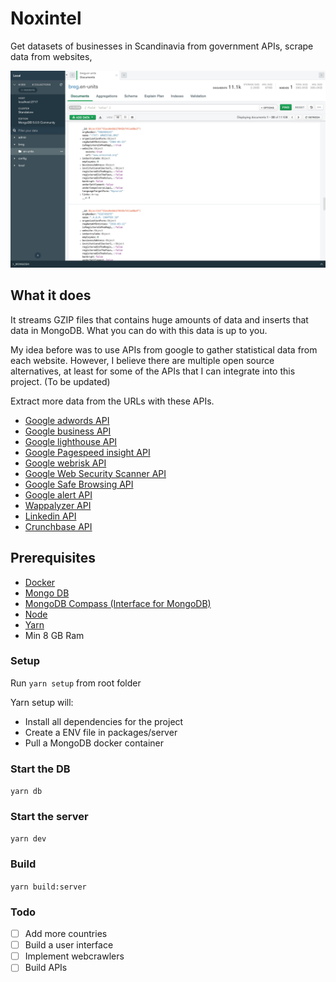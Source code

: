 # Noxintel
Get datasets of businesses in Scandinavia from government APIs, scrape data from websites, 

![MongoDB Compass](assets/en-units.jpg)

## What it does
It streams GZIP files that contains huge amounts of data and inserts that data in MongoDB. What you can do with this data is up to you.

My idea before was to use APIs from google to gather statistical data from each website. However, I believe there are multiple open source alternatives, at least for some of the APIs that I can integrate into this project. (To be updated)

Extract more data from the URLs with these APIs.
- [Google adwords API](https://developers.google.com/adwords/api/docs/guides/start)
- [Google business API](https://developers.google.com/my-business/reference/rest)
- [Google lighthouse API](https://developers.google.com/web/tools/lighthouse)
- [Google Pagespeed insight API](https://developers.google.com/speed/docs/insights/v5/reference/)
- [Google webrisk API](https://cloud.google.com/web-risk/docs/reference/rest/)
- [Google Web Security Scanner API](https://cloud.google.com/security-scanner/docs/reference/rest/)
- [Google Safe Browsing API](https://developers.google.com/safe-browsing/v4/reference/rest/)
- [Google alert API](https://developers.google.com/admin-sdk/alertcenter)
- [Wappalyzer API](https://www.npmjs.com/package/wappalyzer)
- [Linkedin API](https://developer.linkedin.com/)
- [Crunchbase API](https://data.crunchbase.com/docs/using-the-api)

## Prerequisites
- [Docker](https://www.docker.com/products/docker-desktop)
- [Mongo DB](https://docs.mongodb.com/manual/installation/)
- [MongoDB Compass (Interface for MongoDB)](https://www.mongodb.com/try/download/compass)
- [Node](https://nodejs.org/en/download/)
- [Yarn](https://classic.yarnpkg.com/lang/en/docs/install/#mac-stable)
- Min 8 GB Ram 

### Setup
Run `yarn setup` from root folder

Yarn setup will:
- Install all dependencies for the project
- Create a ENV file in packages/server
- Pull a MongoDB docker container

### Start the DB
`yarn db`

### Start the server
`yarn dev`

### Build
`yarn build:server`

### Todo
- [ ] Add more countries
- [ ] Build a user interface
- [ ] Implement webcrawlers
- [ ] Build APIs